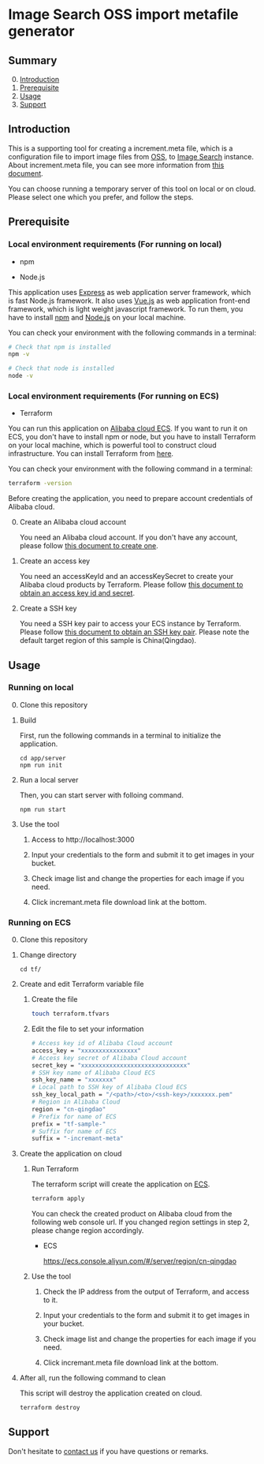 # Image Search OSS import metafile generator


## Summary
0. [Introduction](#introduction)
1. [Prerequisite](#prerequisite)
2. [Usage](#usage)
3. [Support](#support)


## Introduction

This is a supporting tool for creating a increment.meta file, which is a configuration file to import image files from [OSS](https://www.alibabacloud.com/help/product/31815.htm), to [Image Search](https://www.alibabacloud.com/help/product/66413.htm) instance. About increment.meta file, you can see more information from [this document](https://www.alibabacloud.com/help/doc-detail/66580.htm).

You can choose running a temporary server of this tool on local or on cloud. Please select one which you prefer, and follow the steps.


## Prerequisite

### Local environment requirements (For running on local)

* npm

* Node.js

This application uses [Express](https://expressjs.com/) as web application server framework, which is fast Node.js framework. It also uses [Vue.js](https://vuejs.org/index.html) as web application front-end framework, which is light weight javascript framework. To run them, you have to install [npm](https://github.com/npm/cli) and [Node.js](https://nodejs.org/) on your local machine.

You can check your environment with the following commands in a terminal:
```bash
# Check that npm is installed
npm -v

# Check that node is installed
node -v
```

### Local environment requirements (For running on ECS)

* Terraform

You can run this application on [Alibaba cloud ECS](https://www.alibabacloud.com/help/doc-detail/25367.htm). If you want to run it on ECS, you don't have to install npm or node, but you have to install Terraform on your local machine, which is powerful tool to construct cloud infrastructure. You can install Terraform from [here](https://www.terraform.io/).

You can check your environment with the following command in a terminal:

```bash
terraform -version
```

Before creating the application, you need to prepare account credentials of Alibaba cloud.

0. Create an Alibaba cloud account

    You need an Alibaba cloud account. If you don't have any account, please follow
    [this document to create one](https://www.alibabacloud.com/help/doc-detail/50482.htm).

1. Create an access key

    You need an accessKeyId and an accessKeySecret to create your Alibaba cloud products by Terraform. Please follow
    [this document to obtain an access key id and secret](https://www.alibabacloud.com/help/faq-detail/63482.htm).

2. Create a SSH key

    You need a SSH key pair to access your ECS instance by Terraform. Please follow
    [this document to obtain an SSH key pair](https://www.alibabacloud.com/help/doc-detail/51793.htm). Please note the default target region of this sample is China(Qingdao).


## Usage

### Running on local

0. Clone this repository

1. Build

    First, run the following commands in a terminal to initialize the application.

    ```
    cd app/server
    npm run init
    ```

2. Run a local server

    Then, you can start server with folloing command.

    ```
    npm run start
    ```

3. Use the tool

    1. Access to http://localhost:3000

    2. Input your credentials to the form and submit it to get images in your bucket.

    3. Check image list and change the properties for each image if you need.

    4. Click incremant.meta file download link at the bottom.


### Running on ECS

0. Clone this repository

1. Change directory

    ```
    cd tf/
    ```

2. Create and edit Terraform variable file

    1. Create the file

        ```bash
        touch terraform.tfvars
        ```

    2. Edit the file to set your information

        ```sh
        # Access key id of Alibaba Cloud account
        access_key = "xxxxxxxxxxxxxxxx"
        # Access key secret of Alibaba Cloud account
        secret_key = "xxxxxxxxxxxxxxxxxxxxxxxxxxxxxx"
        # SSH key name of Alibaba Cloud ECS
        ssh_key_name = "xxxxxxx"
        # Local path to SSH key of Alibaba Cloud ECS
        ssh_key_local_path = "/<path>/<to>/<ssh-key>/xxxxxxx.pem"
        # Region in Alibaba Cloud
        region = "cn-qingdao"
        # Prefix for name of ECS
        prefix = "tf-sample-"
        # Suffix for name of ECS
        suffix = "-incremant-meta"
        ```

3. Create the application on cloud

    1. Run Terraform

        The terraform script will create the application on [ECS](https://www.alibabacloud.com/help/doc-detail/25367.htm).

        ```bash
        terraform apply
        ```

        You can check the created product on Alibaba cloud from the following web console url. If you changed region settings in step 2, please change region accordingly.

        *  ECS

            https://ecs.console.aliyun.com/#/server/region/cn-qingdao


    2. Use the tool

        1. Check the IP address from the output of Terraform, and access to it.

        2. Input your credentials to the form and submit it to get images in your bucket.

        3. Check image list and change the properties for each image if you need.

        4. Click incremant.meta file download link at the bottom.


4. After all, run the following command to clean

    This script will destroy the application created on cloud.

    ```bash
    terraform destroy
    ```


## Support

Don't hesitate to [contact us](mailto:projectdelivery@alibabacloud.com) if you have questions or remarks.
